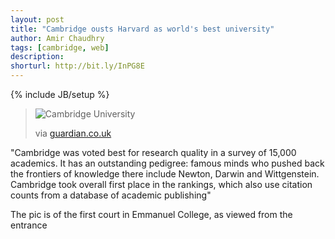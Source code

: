 ```yaml
---
layout: post
title: "Cambridge ousts Harvard as world's best university"
author: Amir Chaudhry
tags: [cambridge, web]
description:
shorturl: http://bit.ly/InPG8E
---
```

{% include JB/setup %}

> ![Cambridge University](http://static.guim.co.uk/sys-images/Guardian/About/General/2010/9/7/1283890492557/Cambridge-University-006.jpg)
>
> via [guardian.co.uk](http://www.guardian.co.uk/education/2010/sep/08/cambridge-worlds-best-university-harvard)

"Cambridge was voted best for research quality in a survey of 15,000 academics. It has an outstanding pedigree: famous minds who pushed back the frontiers of knowledge there include Newton, Darwin and Wittgenstein. Cambridge took overall first place in the rankings, which also use citation counts from a database of academic publishing"

The pic is of the first court in Emmanuel College, as viewed from the entrance
